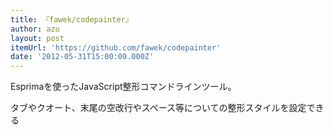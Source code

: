 ```yaml
---
title: 『fawek/codepainter』
author: azu
layout: post
itemUrl: 'https://github.com/fawek/codepainter'
date: '2012-05-31T15:00:00.000Z'
---
```

Esprimaを使ったJavaScript整形コマンドラインツール。

タブやクオート、末尾の空改行やスペース等についての整形スタイルを設定できる
